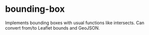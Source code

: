# bounding-box
Implements bounding boxes with usual functions like intersects. Can convert from/to Leaflet bounds and GeoJSON.
